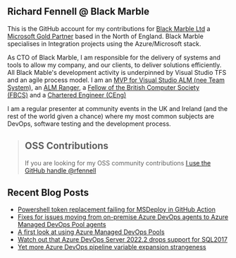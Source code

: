 ## Richard Fennell @ Black Marble
This is the GitHub account for my contributions for [Black Marble Ltd](http://www.blackmarble.co.uk/) a [Microsoft Gold Partner](https://partner.microsoft.com/UK/Partner?lc=2057) based in the North of England. Black Marble specialises in Integration projects using the Azure/Microsoft stack.

As CTO of Black Marble, I am responsible for the delivery of systems and tools to allow my company, and our clients, to deliver solutions efficiently. All Black Mable's development activity is underpinned by Visual Studio TFS and an agile process model. I am an [MVP for Visual Studio ALM (nee Team System),](https://mvp.microsoft.com/en-us/mvp/Richard%20Fennell-4020304) an [ALM Ranger](http://blogs.msdn.com/b/willy-peter_schaub/archive/2010/06/18/introducing-the-visual-studio-alm-rangers-an-index-to-all-rangers-covered-on-this-blog.aspx), a [Fellow of the British Computer Society (FBCS)](http://www.bcs.org/) and a [Chartered Engineer (CEng)](http://www.bcs.org/category/14957)

I am a regular presenter at community events in the UK and Ireland (and the rest of the world given a chance) where my most common subjects are DevOps, software testing and the development process.

> ## OSS Contributions
> If you are looking for my OSS community contributions [I use the GitHub handle @rfennell](https://github.com/rfennell)

## Recent Blog Posts
<!-- BLOG-POST-LIST:START -->
- [Powershell token replacement failing for MSDeploy in GitHub Action](https://blog.richardfennell.net/posts/powershell-token-replacement-failing-for-msdeploy-in-github-action/)
- [Fixes for issues moving from on-premise Azure DevOps agents to Azure Managed DevOps Pool agents](https://blog.richardfennell.net/posts/fixing-issues-moving-from-on-premise-azdo-agent-to-mdp-hosted-agents/)
- [A first look at using Azure Managed DevOps Pools](https://blog.richardfennell.net/posts/a-first-look-at-using-azure-mdp/)
- [Watch out that Azure DevOps Server 2022.2 drops support for SQL2017](https://blog.richardfennell.net/posts/watch-out-that-azdo2022.2-drops-support-for-sql2017/)
- [Yet more Azure DevOps pipeline variable expansion strangeness](https://blog.richardfennell.net/posts/yet-more-azure-devops-pipeline-variable-expansion-strangeness/)
<!-- BLOG-POST-LIST:END -->
